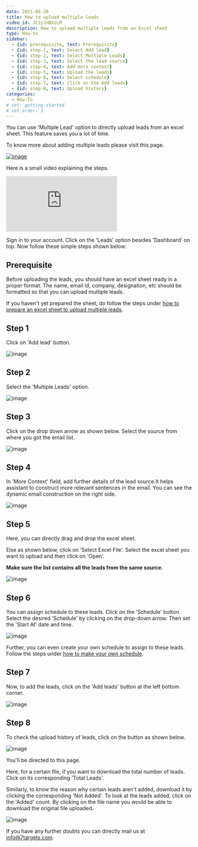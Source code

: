 ```yaml
---
date: 2021-05-28
title: How to upload multiple leads
video_id: JC2yJnBXzLM
description: How to upload multiple leads from an Excel sheet
type: How-to
sidebar:
  - {id: prerequisite, text: Prerequisite}
  - {id: step-1, text: Select Add lead}
  - {id: step-2, text: Select Multiple Leads}
  - {id: step-3, text: Select the lead source}
  - {id: step-4, text: Add more context}
  - {id: step-5, text: Upload the leads}
  - {id: step-6, text: Select schedule}
  - {id: step-7, text: Click on the Add leads}
  - {id: step-8, text: Upload history}
categories:
  - How-To
# set: getting-started
# set_order: 3
---
```

You can use 'Multiple Lead' option to directly upload leads from an excel sheet. This feature saves you a lot of time.

To know more about adding multiple leads please visit this page.

[![image](../../images/add-multiple-leads-btn.png)](../../assigning-leads/add-multiple-leads/)

Here is a small video explaining the steps.
<div class="video_wrapper">
    <iframe src="https://www.youtube.com/embed/jrO-Ite3CTA?rel=0&modestbranding=1&showinfo=0" frameborder="0" allowfullscreen>
    </iframe>
</div>

Sign in to your account. Click on the 'Leads' option besides 'Dashboard' on top. Now follow these simple steps shown below:

## Prerequisite

Before uploading the leads, you should have an excel sheet ready in a proper format. The name, email id, company, designation, etc should be formatted so that you can upload multiple leads. 

If you haven't yet prepared the sheet, do follow the steps under [how to prepare an excel sheet to upload multiple leads](../how-to-prepare-excel-sheet-to-upload-information-of-multiple-leads/).

## Step 1

Click on 'Add lead' button.

![image](../../images/Step-1.png)


## Step 2

Select the 'Multiple Leads' option.

![image](../../images/Step-2.png)


## Step 3

Click on the drop down arrow as shown below. Select the source from where you got the email list.

![image](../../images/Step-3.png)


## Step 4

In 'More Context' field, add further details of the lead source.It helps assistant to construct more relevant sentences in the email. You can see the dynamic email construction on the right side.

![image](../../images/Step-4.png)


## Step 5

Here, you can directly drag and drop the excel sheet.

Else as shown below, click on 'Select Excel File'. Select the excel sheet you want to upload and then click on 'Open'. 

**Make sure the list contains all the leads from the same source.** 

![image](../../images/Step-5.png)


## Step 6

You can assign schedule to these leads. Click on the 'Schedule' button. Select the desired 'Schedule' by clicking on the drop-down arrow. Then set the 'Start At' date and time.

![image](../../images/Step-8.png)

Further, you can even create your own schedule to assign to these leads. Follow the steps under [how to make your own schedule](../how-to-make-your-own-schedule/).

## Step 7

Now, to add the leads, click on the 'Add leads' button at the left bottom corner. 

![image](../../images/Step-6.png)


## Step 8

To check the upload history of leads, click on the button as shown below.

![image](../../images/Step-9.png)

You'll be directed to this page.

Here, for a certain file, if you want to download the total number of leads. Click on its corresponding 'Total Leads'.

Similarly, to know the reason why certain leads aren't added, download it by clicking the corresponding 'Not Added'. To look at the leads added, click on the 'Added' count. 
By clicking on the file name you would be able to download the original file uploaded.

![image](../../images/Step-10.png)




If you have any further doubts you can directly mail us at info@7targets.com.
